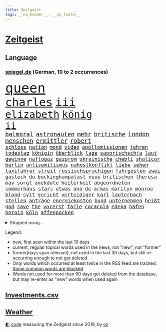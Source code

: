 ```yaml
---
title: Zeitgeist
tags: __no_header__, __no_footer__
---
```


# [Zeitgeist](https://oliz.io/zeitgeist/)

## Language

<h3><a href="https://www.spiegel.de" target="_blank">spiegel.de</a> (German, 10 to 2 occurrences)</h3>
<p style="font-family:monospace">
<span style="font-size:32pt"><a href="news_links.html#queen" class="current">queen</a></span>
<br>
<span style="font-size:27pt"><a href="news_links.html#charles" class="current">charles</a></span>
<span style="font-size:27pt"><a href="news_links.html#iii" class="current">iii</a></span>
<br>
<span style="font-size:24pt"><a href="news_links.html#elizabeth" class="current">elizabeth</a></span>
<span style="font-size:24pt"><a href="news_links.html#könig" class="current">könig</a></span>
<br>
<span style="font-size:22pt"><a href="news_links.html#ii" class="current">ii</a></span>
<br>
<span style="font-size:14pt"><a href="news_links.html#balmoral" class="new">balmoral</a></span>
<span style="font-size:14pt"><a href="news_links.html#astronauten" class="new">astronauten</a></span>
<span style="font-size:14pt"><a href="news_links.html#mehr" class="current">mehr</a></span>
<span style="font-size:14pt"><a href="news_links.html#britische" class="current">britische</a></span>
<span style="font-size:14pt"><a href="news_links.html#london" class="current">london</a></span>
<span style="font-size:14pt"><a href="news_links.html#menschen" class="current">menschen</a></span>
<span style="font-size:14pt"><a href="news_links.html#ermittler" class="current">ermittler</a></span>
<span style="font-size:14pt"><a href="news_links.html#robert" class="current">robert</a></span>
<br>
<span style="font-size:12pt"><a href="news_links.html#schloss" class="current">schloss</a></span>
<span style="font-size:12pt"><a href="news_links.html#nation" class="current">nation</a></span>
<span style="font-size:12pt"><a href="news_links.html#mond" class="current">mond</a></span>
<span style="font-size:12pt"><a href="news_links.html#video" class="current">video</a></span>
<span style="font-size:12pt"><a href="news_links.html#apollomissionen" class="new">apollomissionen</a></span>
<span style="font-size:12pt"><a href="news_links.html#jahren" class="current">jahren</a></span>
<span style="font-size:12pt"><a href="news_links.html#todestag" class="new">todestag</a></span>
<span style="font-size:12pt"><a href="news_links.html#königin" class="current">königin</a></span>
<span style="font-size:12pt"><a href="news_links.html#überblick" class="current">überblick</a></span>
<span style="font-size:12pt"><a href="news_links.html#lage" class="current">lage</a></span>
<span style="font-size:12pt"><a href="news_links.html#saporischschja" class="current">saporischschja</a></span>
<span style="font-size:12pt"><a href="news_links.html#laut" class="current">laut</a></span>
<span style="font-size:12pt"><a href="news_links.html#gewinne" class="current">gewinne</a></span>
<span style="font-size:12pt"><a href="news_links.html#naftogaz" class="new">naftogaz</a></span>
<span style="font-size:12pt"><a href="news_links.html#gazprom" class="current">gazprom</a></span>
<span style="font-size:12pt"><a href="news_links.html#ukrainische" class="current">ukrainische</a></span>
<span style="font-size:12pt"><a href="news_links.html#chebli" class="new">chebli</a></span>
<span style="font-size:12pt"><a href="news_links.html#shalicar" class="new">shalicar</a></span>
<span style="font-size:12pt"><a href="news_links.html#berlin" class="current">berlin</a></span>
<span style="font-size:12pt"><a href="news_links.html#antisemitismus" class="current">antisemitismus</a></span>
<span style="font-size:12pt"><a href="news_links.html#nahostkonflikt" class="new">nahostkonflikt</a></span>
<span style="font-size:12pt"><a href="news_links.html#liebe" class="current">liebe</a></span>
<span style="font-size:12pt"><a href="news_links.html#sehen" class="current">sehen</a></span>
<span style="font-size:12pt"><a href="news_links.html#taxifahrer" class="current">taxifahrer</a></span>
<span style="font-size:12pt"><a href="news_links.html#streit" class="current">streit</a></span>
<span style="font-size:12pt"><a href="news_links.html#russischsprachigen" class="new">russischsprachigen</a></span>
<span style="font-size:12pt"><a href="news_links.html#fahrgästen" class="new">fahrgästen</a></span>
<span style="font-size:12pt"><a href="news_links.html#zwei" class="current">zwei</a></span>
<span style="font-size:12pt"><a href="news_links.html#gastech" class="new">gastech</a></span>
<span style="font-size:12pt"><a href="news_links.html#du" class="current">du</a></span>
<span style="font-size:12pt"><a href="news_links.html#buckinghampalast" class="current">buckinghampalast</a></span>
<span style="font-size:12pt"><a href="news_links.html#neue" class="current">neue</a></span>
<span style="font-size:12pt"><a href="news_links.html#britischen" class="current">britischen</a></span>
<span style="font-size:12pt"><a href="news_links.html#theresa" class="current">theresa</a></span>
<span style="font-size:12pt"><a href="news_links.html#may" class="current">may</a></span>
<span style="font-size:12pt"><a href="news_links.html#sorgt" class="current">sorgt</a></span>
<span style="font-size:12pt"><a href="news_links.html#anekdote" class="new">anekdote</a></span>
<span style="font-size:12pt"><a href="news_links.html#heiterkeit" class="current">heiterkeit</a></span>
<span style="font-size:12pt"><a href="news_links.html#abgeordneten" class="current">abgeordneten</a></span>
<span style="font-size:12pt"><a href="news_links.html#sommerhaus" class="new">sommerhaus</a></span>
<span style="font-size:12pt"><a href="news_links.html#stars" class="current">stars</a></span>
<span style="font-size:12pt"><a href="news_links.html#etwas" class="current">etwas</a></span>
<span style="font-size:12pt"><a href="news_links.html#ana" class="current">ana</a></span>
<span style="font-size:12pt"><a href="news_links.html#de" class="current">de</a></span>
<span style="font-size:12pt"><a href="news_links.html#armas" class="current">armas</a></span>
<span style="font-size:12pt"><a href="news_links.html#marilyn" class="current">marilyn</a></span>
<span style="font-size:12pt"><a href="news_links.html#monroe" class="current">monroe</a></span>
<span style="font-size:12pt"><a href="news_links.html#blond" class="new">blond</a></span>
<span style="font-size:12pt"><a href="news_links.html#sylt" class="current">sylt</a></span>
<span style="font-size:12pt"><a href="news_links.html#gericht" class="current">gericht</a></span>
<span style="font-size:12pt"><a href="news_links.html#verteidiger" class="current">verteidiger</a></span>
<span style="font-size:12pt"><a href="news_links.html#karl" class="current">karl</a></span>
<span style="font-size:12pt"><a href="news_links.html#lauterbach" class="current">lauterbach</a></span>
<span style="font-size:12pt"><a href="news_links.html#stellen" class="current">stellen</a></span>
<span style="font-size:12pt"><a href="news_links.html#anträge" class="current">anträge</a></span>
<span style="font-size:12pt"><a href="news_links.html#energiekosten" class="current">energiekosten</a></span>
<span style="font-size:12pt"><a href="news_links.html#bund" class="current">bund</a></span>
<span style="font-size:12pt"><a href="news_links.html#unternehmen" class="current">unternehmen</a></span>
<span style="font-size:12pt"><a href="news_links.html#heißt" class="current">heißt</a></span>
<span style="font-size:12pt"><a href="news_links.html#god" class="current">god</a></span>
<span style="font-size:12pt"><a href="news_links.html#save" class="current">save</a></span>
<span style="font-size:12pt"><a href="news_links.html#the" class="current">the</a></span>
<span style="font-size:12pt"><a href="news_links.html#vorerst" class="current">vorerst</a></span>
<span style="font-size:12pt"><a href="news_links.html#farle" class="new">farle</a></span>
<span style="font-size:12pt"><a href="news_links.html#cocacola" class="new">cocacola</a></span>
<span style="font-size:12pt"><a href="news_links.html#edeka" class="current">edeka</a></span>
<span style="font-size:12pt"><a href="news_links.html#hafen" class="current">hafen</a></span>
<span style="font-size:12pt"><a href="news_links.html#heroin" class="current">heroin</a></span>
<span style="font-size:12pt"><a href="news_links.html#köln" class="current">köln</a></span>
<span style="font-size:12pt"><a href="news_links.html#affenpocken" class="current">affenpocken</a></span>
</p>
<details>
<summary>Stopped using...</summary>
<p class="former" style="font-size:12pt">
kommunen(688) bundesland(687) enorm(687) worauf(687) erklärung(686) flugzeuge(686) phase(686) reiche(686) zeugen(686) berühmt(685) geschützt(685) gewissen(685) gäste(685) ruf(685) verbindungen(685) wahlen(685) you(685) anscheinend(684) bedrohung(684) beweisen(684) evakuiert(684) brexit(683) erlaubt(683) kauft(683) konzept(683) lastwagen(683) strafmaßnahmen(683) toni(683) tweet(683) 100000(682) 6(682) ausbreitung(682) fleisch(682) gipfel(682) jugend(682) pflege(682) schwierigen(682) sexuelle(682) sogenannte(682) tesla(682) verena(682) also(681) amerikanische(681) dadurch(681) demokraten(681) islamischer(681) jahrzehnte(681) kollaps(681) protestiert(681) raum(681) reißt(681) sarscov2(681) schön(681) serien(681) signal(681) streicht(681) träumen(681) ziele(681) zoll(681) arm(680) aufstieg(680) bekanntesten(680) mediziner(680) monatelang(680) nationen(680) umstrittener(680) vereinten(680) aufgehoben(679) bidens(679) drehen(679) eingestuft(679) entwicklungen(679) freuen(679) märchen(679) rechtsextremismus(679) sports(679) coronaausbruch(678) energiewende(678) entscheidend(678) flüge(678) indes(678) ringt(678) trainieren(678) unterschiedlich(678) zoo(678) 1945(677) afrika(677) fielen(677) normalität(677) besucher(676) demonstriert(676) eindämmen(676) erschweren(676) eugh(676) frust(676) is(676) islamischen(676) kochinstitut(676) käufer(676) meiner(676) schulze(676) warf(676) ausflug(675) stefan(675) veranstaltung(675) zahlung(675) zuständige(675) debüt(674) siebentageinzidenz(674) amerikaner(673) studien(673) 10000(672) drohungen(672) saarland(672) schwierig(672) aufgenommen(671) autoindustrie(671) demokratischen(671) roger(671) sendet(671) umsatz(671) hielten(670) jüngere(670) künftige(670) milliarde(670) organisation(670) vw(670) dürfe(669) kontakte(669) leichte(669) angenommen(668) appell(668) enden(668) voraussetzungen(668) bewegen(667) eigener(667) fakten(667) falschen(667) sehnsucht(667) überlassen(667) deals(666) italienischen(666) 94(665) müsste(664) sendung(664) verzweifelten(664) erwachsene(663) älteren(663) erfolgreichsten(661) mercedes(661) rivale(661) wiederholen(661) abgewiesen(660) rechtzeitig(660) spitzenreiter(660) hürde(659) katholischen(659) testet(659) bürgerinnen(658) drängen(658) konferenz(658) provokation(658) gang(657) konsum(657) bezeichnete(656) hohem(655) nachbar(655) schockiert(655) überschritten(655) abstieg(654) entschuldigung(654) öffentliche(654) bestmarke(653) hackerangriff(652) istanbul(650) flagge(649) bundesnetzagentur(648) schützt(648) koalitionspartner(647) sarah(647) fußballem(646) intensivstation(646) zuspruch(646) gesetzliche(645) lockerungen(642) hinweis(641) schätzen(641) schmerz(640) tragischen(631) kontert(629) rache(625) bösen(616) aktionen(614) marine(613) wmtitel(613) politischer(605) schwangerschaftsabbrüche(584) heimatland(579) räumte(579) wucht(572) autobauer(570) singen(568) nationalpark(560) vulkan(555) neonazis(553) lahmgelegt(546) russe(526) ausländischen(525) gregor(520) konservative(519) lahm(517) vehement(502) greenpeace(500) reisenden(500) airline(495) scharfen(494) erschüttern(479) statistik(479) japanischen(472) unfälle(467) potsdamer(460) pop(449) sächsische(449) deutschkolumne(448) kleidung(429) anführer(428) entsorgt(428) verdi(422) arte(420) kroatien(419) drohenden(418) irre(417) verwandten(417) kämpften(411) stockt(411) bundesanwaltschaft(408) eröffnen(405) lebensgefahr(403) kürzen(395) zugestimmt(395) inszenieren(390) 1994(389) stürme(378) entlastung(377) dörfer(375) leistungen(370) jenseits(369) aufträge(368) 15jährigen(366) drauf(366) betreffen(364) zurückziehen(364) liebsten(358) bombe(356) landwirte(354) 115(350) emirat(350) zeitungsbericht(350) 73(348) atombombe(346) tsg(343) 22jährige(341) messe(340) diplomatischen(339) längsten(339) operationen(338) draghi(337) basis(335) ostdeutschen(335) fehlender(334) gleichen(331) militärmanöver(331) südkoreas(329) geladen(328) floyd(327) dokumentiert(326) augenhöhe(325) söders(325) bildet(324) basketballstar(321) euländern(321) verdoppeln(319) kurze(318) psychologie(318) inhaftierte(317) rwe(317) fdppolitiker(313) taiwans(311) zentralen(311) jährlich(310) morde(310) kleineren(308) messenger(308) kongo(307) 78(306) stern(306) 260(303) exkanzler(301) övp(301) sprecherin(299) magazin(296) vorzugehen(295) überrollt(295) damaligen(294) gap(294) aaron(289) auschwitz(287) schränken(287) versenkt(287) weinen(287) schülerin(286) stromausfall(286) mohamed(285) wärme(285) airbus(283) kräftigen(283) legendäre(283) bevorstehenden(282) dienstleister(281) kürzer(281) verkehrswende(281) westlicher(281) summen(280) referendum(279) blauen(275) gewaltsamen(275) prozesse(275) wirklichkeit(274) tories(273) beteiligte(272) decken(267) martina(267) quarterback(267) laura(265) waffenruhe(264) getreide(262) stillen(262) erwiesen(261) missverstanden(258) verschiedenen(257) ozean(256) ärztin(255) brennt(254) diskussionen(254) morddrohungen(254) pink(253) fehlgeburt(252) brown(247) wiegen(247) nehammer(246) windräder(243) downing(242) marieagnes(241) ersatz(237) kriegsverbrecher(236) langjährigen(236) begleiter(235) erschwert(234) gleisen(234) heikel(234) jeweils(234) wackelt(234) erkennt(233) model(233) diplomatie(232) exfrau(229) einrichtungen(227) lockert(227) ausgangssperre(225) passierte(225) juristischen(224) kahn(224) normalen(224) ring(224) skulptur(224) rheinlandpfälzische(223) verringern(222) petersburg(220) sankt(220) aufrüstung(219) bundesaußenministerin(218) dj(218) mild(218) probiert(218) spielern(218) buhrufe(217) entführung(217) spektakel(217) inszenierung(215) sand(214) dallas(213) möglichem(212) gegründet(211) vielfalt(210) datenschutz(209) handelskrieg(208) 61jährige(207) wehrdienst(207) aldi(204) auswertung(204) einstufung(204) aufgedeckt(202) inselgruppe(201) parteiführung(200) cyberattacken(198) physiker(198) streik(198) washingtons(195) datum(193) à(193) abschaffung(192) runter(192) umfragen(192) salah(191) streamingdienst(190) 350(189) auszuweiten(189) übrigen(189) eingeliefert(188) währungsfonds(186) hausdurchsuchung(185) 98(183) akt(183) klares(183) 80jährige(181) stammen(181) gründlich(178) sarkastisch(178) jener(177) schuster(177) hagelt(176) zagreb(176) valentin(174) flughafens(173) inakzeptabel(173) wesentlich(173) überarbeitet(170) schwarzmeerflotte(169) drohten(168) lebe(168) prorussischer(168) ukrainisches(168) versprechungen(168) zittern(168) angriffs(167) erhob(167) abgewendet(166) erdöl(166) ölpreis(166) entrüstung(165) ressourcen(165) boom(164) rissen(163) tvserie(163) ukrainekriegs(162) beitritt(160) bomben(160) dieter(160) esch(160) bargeld(159) studio(159) eindrücke(158) hochrangigen(158) nukleare(158) linkspartei(157) beschreiben(156) bp(156) asienreise(155) ferne(155) graf(155) kasse(155) ausländer(154) spannendes(154) bundestrainerin(153) dunkelziffer(153) obergrenze(153) schmerzen(153) wäldern(152) blockade(151) kehren(151) simone(151) hochrangige(150) melanie(150) schnelleren(150) beanspruchen(149) ultras(148) 55(147) hahn(147) coronalockdowns(146) brillierte(145) koch(145) rock(145) route(145) unsicherheit(145) evangelische(144) innenräumen(144) koordination(144) regie(144) event(143) finanzierung(143) francis(143) nico(143) siemens(143) tanzt(143) herthatrainer(142) jones(142) staub(142) verbotene(142) weizen(142) wilke(142) zeugin(142) erfordert(141) oksana(141) blase(140) gottes(140) house(140) zweifelhaft(140) çavuşoğlu(140) golfer(139) bewegte(138) bezeichnen(137) hbo(137) sizilien(137) kriegsführung(136) spielerinnen(136) windkraft(136) erneuter(135) frauenfußball(135) zuflucht(135) hasskriminalität(134) leclerc(134) möhring(133) wotan(133) zweifelhaften(133) millionenspende(132) separatistenführer(132) zugänge(132) aufgeführt(131) heimatdorf(131) minen(131) utah(131) auslöser(130) ruder(130) zugesichert(130) landesvorsitzende(129) stop(129) updates(129) 46(128) dämpft(128) engpass(128) kaution(128) riskieren(128) öpnv(128) rekordniveau(127) tatjana(127) unterschreibt(127) windkraftausbau(127) übernachten(127) großmutter(126) nordwesten(126) bauteile(125) bußgeld(125) haare(124) vorsätzlicher(124) weitermachen(124) darwin(123) globalisierung(123) streifen(123) vortag(123) gärtner(122) gashahn(121) marie(121) verlorene(121) billigen(120) golfplatz(120) klimapaket(120) nationalspielerinnen(120) pelosi(120) sechsstellige(120) joker(119) rezepte(119) startelf(119) tagelanger(119) 39jährige(118) schleppend(118) arztes(116) guardiola(116) menschenhandel(116) pep(116) yeboah(116) 75000(114) geschnappt(114) me(114) aufeinander(113) muslimen(113) usdollar(113) erstattet(112) frontal(112) kommender(112) verwechslung(112) 84(111) beunruhigt(111) geladenen(111) nachschub(111) polizeiangaben(111) bestellen(110) bodo(110) dieselskandal(110) verzichtete(110) übungen(110) auftraggeber(109) explodierenden(109) state(109) di(108) entschuldigte(108) fragwürdige(108) lokführer(108) pulverfass(108) verhältnisse(108) golden(107) wittern(107) anfragen(106) falscher(106) gefangenenaustausch(106) nutzerinnen(105) seeblockade(105) regionalpräsident(104) schwelt(104) westjordanland(104) bands(103) gaza(103) gazastreifen(103) palästina(103) roland(103) verteilte(103) erfuhr(102) hoeneß(102) festspiele(101) gefällt(101) schwerin(101) palästinensischen(100) verwechselt(100) befürworter(99) militärverwaltung(99) öllieferungen(99) bewohnerin(98) exempel(98) gemeldeten(98) heimatstadt(98) ideenklau(98) momentan(98) 2027(97) verbliebene(97) bezweckt(96) engländer(96) funde(96) isoliert(96) kinderinterview(96) ligen(96) bodycams(95) gerichtshofs(95) involviert(95) schwangerschaftsabbrüchen(95) toll(95) zwist(95) helllichten(94) abwenden(93) palast(93) ubahn(93) vereidigt(93) judas(92) obduziert(92) ifoumfrage(91) kopfgeld(91) umarmen(91) yvonne(91) zeremonie(90) bist(89) schleusen(89) waggons(89) 1968(88) abbauen(88) anhängerschaft(88) black(88) coronaherbst(88) feuern(88) längerer(88) siegfried(88) zeitreise(88) überwältigen(88) amtskollege(87) bundesbürger(87) libanon(87) wiedergefunden(87) abschalten(86) beatrix(86) entsprechender(86) getreides(86) populäre(86) rekordtorschütze(86) schweinen(86) storch(86) straßenbeleuchtung(86) traktor(86) waffengewalt(86) widerstände(86) 31jähriger(85) aufsichtsratschef(85) homosexuelle(85) homosexuellen(85) liv(85) mickelson(85) olivia(85) saudiarabischen(85) verklagen(85) üppigen(85) auslösten(84) dgb(84) familienplanung(84) golfserie(84) hisbollah(84) jena(84) buche(83) leipzigs(83) lidl(83) militärparade(83) schmitz(83) schulz(83) tiefer(83) 15gradziel(82) blitzeinschlag(82) enbw(82) funkstille(82) handgreiflich(82) hing(82) plaudern(82) thronfolger(82) treppe(82) väter(82) duisburger(81) fundort(81) republikanischen(81) südostasiatischen(81) 29jährigen(80) furios(80) getreideexport(80) zufrieden(80) anwältin(79) ausgesucht(79) bahnstrecken(79) straßenverkehr(79) zunehmenden(79) 37jährige(78) französischer(78) gerichtsprozess(78) hyperschallwaffen(78) konservativer(78) vorschrift(78) abzugeben(77) armutsgrenze(77) bachmannpreis(77) brutto(77) ernährungskrise(77) kommandeure(77) onkel(77) parteivorsitz(77) pride(77) schwinden(77) zeitschrift(77) zuckerberg(77) 54(76) anlasslos(76) austrocknen(76) erstickte(76) whatsappnachrichten(76) zwangsgeld(76) einzudämmen(75) radsportgeschichte(75) urlaubssaison(75) 13jährigen(74) billigflieger(74) feuerzeug(74) gejubelt(74) sklaven(74) spannendste(74) gedroht(73) meisters(73) ramelow(73) scharfer(73) beinen(72) energy(72) exguerillero(72) googles(72) gründungsmitglied(72) gustavo(72) miss(72) moser(72) parteiausschlussverfahren(72) petro(72) spätes(72) tennisspieler(72) airbnb(71) airways(71) architekten(71) beirut(71) betreuung(71) erdgasfelder(71) exfreund(71) hassbotschaften(71) onlinedienste(71) spacey(71) exzessiv(70) orca(70) schweine(70) sexualstraftäter(70) anlegern(69) ballett(69) jungs(69) rotwein(69) unhcr(69) verarbeitete(69) abouchaker(68) arafat(68) freibad(68) fressen(68) luxuriös(68) sandro(68) stammte(68) überzogenes(68) bergsteigern(67) camper(67) demokrat(67) familienmitglieder(67) gleiche(67) keinerlei(67) tatverdacht(67) verfügen(67) aufräumen(66) bergung(66) impfgegnern(66) radfahren(66) valley(66) vorschau(66) vorstellung(66) erneuerte(65) europaleaguesieger(65) hilfeschrei(65) luxus(65) badenwürttembergische(64) demonstrierten(64) graben(64) medizinerin(64) rettungskräften(64) weltrekord(64) akzeptiere(63) aufgebrochen(63) fiebert(63) nachbarländer(63) nostalgie(63) teilemangel(63) ware(63) bahnbeauftragter(62) gewaltexzesse(62) kriegsende(62) nervenkrankheit(62) personalmangel(62) theurer(62) turbine(62) zwillinge(62) heiklen(61) pay(61) statthalter(61) ausziehen(60) dfbmänner(60) hotelzimmer(60) innensenatorin(60) temperatur(60) unfallursache(60) verfassungsänderung(60) aufgestiegen(59) baum(59) ethische(59) legten(59) spitzt(59) vermisstenfälle(59) geimpfte(58) gesichtern(58) glücklos(58) lebensqualität(58) liana(58) ostpolitik(58) tanz(58) 81(57) 97(57) dfbelf(57) führungsposten(57) revolutionieren(57) thüringens(57) unglücklichen(57) ängste(57) 232(56) dfbteam(56) equal(56) freigestellt(56) midlifekolumne(56) truman(56) usarmee(56) usmodel(56) verbannt(56) webbteleskops(56) wembley(56) newcomer(55) rekonstruiert(55) töteten(55) zugehörigkeit(55) anzüge(54) jemals(54) núñez(54) op(54) wanderer(54) wassermassen(54) 230(53) goldrausch(53) hosen(53) langsamer(53) schwitzen(53) verbinden(53) wunschspieler(53) campus(52) drastischer(52) florenz(52) gerüchteküche(52) getreidetransport(52) hardliner(52) sonos(52) vosstecklenburg(52) bedauern(51) büßt(51) endgültige(51) grenzkontrollen(51) kostić(51) 27jährige(50) aileen(50) mülheim(50) subtyp(50) frontlinie(49) grosz(49) kommentatoren(49) sequel(49) säure(49) topstar(49) wacken(49) atomkraftwerken(48) flugsicherung(48) geprägten(48) platziert(48) sonntagabend(48) uvstrahlung(48) vermietet(48) weltklasse(48) flugchaos(47) gründung(47) landrat(47) laufzeiten(47) po(47) abgesegnet(46) begegnen(46) british(46) grundstein(46) kryptowinter(46) nähern(46) weitergehen(46) wertschöpfung(46) zwölfjährige(46) ausschlussverfahren(45) kompletter(45) kostenloser(45) landwirten(45) stürmersuche(45) blood(44) funktionär(44) gasverbrauch(44) honour(44) islamisten(44) paulo(44) quelle(44) são(44) winzige(44) a8(43) atomenergie(43) bundesamtes(43) erich(43) gefechten(43) islamische(43) layla(43) wrack(43) zelt(43) bock(42) camping(42) entfernen(42) frackinggas(42) gesamtmetallpräsident(42) nachtklub(42) personalmangels(42) ruine(42) diente(41) drogendealer(41) feuers(41) fläche(41) gebrannt(41) konsumieren(41) rucksäcke(41) sonnenbrand(41) steigert(41) topdemokratin(41) unbezahlbar(41) angetan(40) fasziniert(40) interessenten(40) küstenort(40) stiller(40) taugen(40) triumphieren(40) aberkannt(39) anruf(39) bahnfahren(39) bundesstaaten(39) eiscreme(39) herrenlose(39) atomgespräche(38) flugzeugbauer(38) trainerin(38) freigabe(37) frist(37) ostwestfalen(37) überlegt(37) artikeln(36) deutschlandweit(36) halbjahr(36) lauert(36) prozentpunkte(36) stadtoberhäupter(36) starnberger(36) syrischer(36) bagdad(35) emergency(35) israelisches(35) obduktionsergebnis(35) schnellzug(35) sperrung(35) topverdiener(35) belästigte(34) deftige(34) vorstellungen(34) berufstätige(33) dargestellt(33) geschlossene(33) haller(33) marktmacht(33) stadtwerke(33) strömten(33) sébastien(33) wohngebieten(33) akzeptabel(32) japanischer(32) naiv(32) on(32) unrechtmäßig(32) vergleicht(32) militante(31) strittig(31) zulieferer(31) chronik(30) netzagentur(30) sommermonate(30) tropfen(30) abgelaufen(29) aussteigen(29) geringeren(29) känguru(29) ligt(29) matthijs(29) akademische(28) fass(28) führungswechsel(28) glücksbringer(28) medienimperium(28) panther(28) rezessionsgefahr(28) sexistische(28) tüv(28) zweijährige(28) ableisten(27) akws(27) blauhelmsoldaten(27) illinois(27) kurzfristige(27) lies(27) offenlegen(27) phantombild(27) rauchwolke(27) verringert(27) entworfen(26) erdatmosphäre(26) köppen(26) politikers(26) zwölfjährigen(26) geregelt(25) jackie(25) kippten(25) umgesetzt(25) bodensee(24) ferienzeit(24) gerufen(24) scheiterten(24) sexistisch(24) tiktokvideo(24) tvübertragung(24) vorlage(24) vorstöße(24) wissenschaftlich(24) überschreiten(24) effekt(23) ivana(23) arbeitskräfte(22) dreck(22) publikums(22) verschleiern(22) wuppertaler(22) gegentor(21) präsidentenamt(21) unübersichtlich(21) usdrohnenangriff(21) beschwor(20) besetztem(20) bündnisses(20) elefant(20) erheblicher(20) lebensjahr(20) männlichen(20) office(20) solarenergie(20) transatlantischen(20) uber(20) werben(20) 69euroticket(19) bushido(19) drohnenangriff(19) energieverbrauch(19) feuerwehrmann(19) hauptsächlich(19) hegt(19) pendant(19) robin(19) schlechteste(19) taiwanbesuch(19) bodenpersonal(18) einsetzte(18) fünfzehn(18) gründet(18) klimakonferenz(18) teilzunehmen(18) winnyzja(18) üblich(18) demonstration(17) interessante(17) tendenziell(17) verstoß(17) 70jährige(16) dreijährigen(16) gasturbine(16) gewartete(16) kreuzen(16) panel(16) verlegen(16) wartung(16) absprachen(15) bayreuther(15) durchs(15) fußballidol(15) island(15) koma(15) minenfeld(15) standorte(15) starnberg(15) verabschiedete(15) verbraucherschutz(15) ebenen(14) gesetzespaket(14) umgehend(14) bestsellerautor(13) fachkräften(13) hindernis(13) klimabilanz(13) lotto(13) rad(13) waldbrandgefahr(13) weltmeisterschaften(13) 2005(12) disney(12) glutnester(12) herrschenden(12) strobel(12) studentin(12) tücken(12) wedel(12) weitesten(12) aufgestockt(11) blaulicht(11) führten(11) geknackt(11) iwf(11) jackpot(11) jüngerer(11) kater(11) kroatiens(11) progression(11) regenbogenfarben(11)
</p>
</details>
<p>Legend:
<ul>
<li><span class="new">new</span>, first seen within the last 10 days</li>
<li><span class="current">current</span>, regular topical words used in the news, not "new", not "former"</li>
<li><span class="former">former(days span relevant)</span>, not used in the last 30 days, but still re-occurring enough to not get deleted</li>
<li>Only words which occurred at least twice in the RSS feed are tracked. <a href="language/filters.py">Some common words are blocked</a></li>
<li>Words not used for more than 90 days get deleted from the database, but may re-enter as "new" words when used again</li>
</ul>
</p>

## [Investments](investments.html)[.csv](investments.csv)

## [Weather](weather.html)

<footer>
<a href="javascript:toggleTheme()" class="nav">🌓</a>
<a href="https://github.com/ooz/zeitgeist">code</a> measuring the Zeitgeist since 2019, by <a href="https://oliz.io">oz</a>
</footer>
